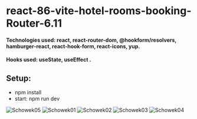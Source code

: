 # react-86-vite-hotel-rooms-booking-Router-6.11

#### Technologies used: react, react-router-dom, @hookform/resolvers, hamburger-react, react-hook-form, react-icons, yup.
#### Hooks used: useState, useEffect  .
## Setup:
* npm install
* start: npm run dev


![Schowek05](https://github.com/ajarek/react-86-vite-hotel-rooms-booking-Router-6.11/assets/61388692/cab14818-44f4-4f4d-b8bc-fa16dbaff6e1)
![Schowek01](https://github.com/ajarek/react-86-vite-hotel-rooms-booking-Router-6.11/assets/61388692/2ecc3958-a8cb-46dc-a8a3-89ee01091040)
![Schowek02](https://github.com/ajarek/react-86-vite-hotel-rooms-booking-Router-6.11/assets/61388692/1c62e0e6-bf05-4605-a4eb-af7dad6ea2a4)
![Schowek03](https://github.com/ajarek/react-86-vite-hotel-rooms-booking-Router-6.11/assets/61388692/b16c6df0-feba-4dae-8133-d7d789adf7af)
![Schowek04](https://github.com/ajarek/react-86-vite-hotel-rooms-booking-Router-6.11/assets/61388692/3bd25f50-d93b-431b-921f-a1e99933cea8)


